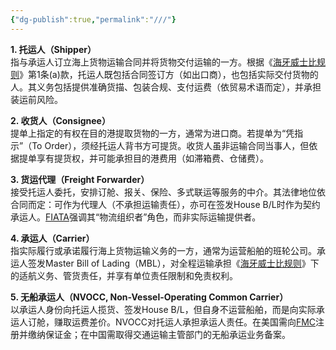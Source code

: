 ```yaml
---
{"dg-publish":true,"permalink":"///"}
---
```


**1. 托运人（Shipper）**  
指与承运人订立海上货物运输合同并将货物交付运输的一方。根据《[海牙威士比规则](https://baike.baidu.com/item/海牙威士比规则/19282418)》第1条(a)款，托运人既包括合同签订方（如出口商），也包括实际交付货物的人。其义务包括提供准确货描、包装合规、支付运费（依贸易术语而定），并承担装运前风险。

**2. 收货人（Consignee）**  
提单上指定的有权在目的港提取货物的一方，通常为进口商。若提单为“凭指示”（To Order），须经托运人背书方可提货。收货人虽非运输合同当事人，但依据提单享有提货权，并可能承担目的港费用（如滞箱费、仓储费）。

**3. 货运代理（Freight Forwarder）**  
接受托运人委托，安排订舱、报关、保险、多式联运等服务的中介。其法律地位依合同而定：可作为代理人（不承担运输责任），亦可在签发House B/L时作为契约承运人。[FIATA](https://baike.baidu.com/item/国际货运代理协会联合会?fromtitle=FIATA&fromid=7155354&fromModule=lemma_search-box)强调其“物流组织者”角色，而非实际运输提供者。

**4. 承运人（Carrier）**  
指实际履行或承诺履行海上货物运输义务的一方，通常为运营船舶的班轮公司。承运人签发Master Bill of Lading（MBL），对全程运输承担《[海牙威士比规则](https://baike.baidu.com/item/海牙威士比规则/19282418)》下的适航义务、管货责任，并享有单位责任限制和免责权利。

**5. 无船承运人（NVOCC, Non-Vessel-Operating Common Carrier）**  
以承运人身份向托运人揽货、签发House B/L，但自身不运营船舶，而是向实际承运人订舱，赚取运费差价。NVOCC对托运人承担承运人责任。在美国需向[FMC](https://baike.baidu.com/item/联邦海事委员会/7864139)注册并缴纳保证金；在中国需取得交通运输主管部门的无船承运业务备案。